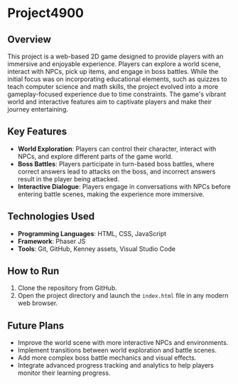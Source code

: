 # Project4900

## Overview
This project is a web-based 2D game designed to provide players with an immersive and enjoyable experience. Players can explore a world scene, interact with NPCs, pick up items, and engage in boss battles. While the initial focus was on incorporating educational elements, such as quizzes to teach computer science and math skills, the project evolved into a more gameplay-focused experience due to time constraints. The game's vibrant world and interactive features aim to captivate players and make their journey entertaining.

## Key Features
- **World Exploration**: Players can control their character, interact with NPCs, and explore different parts of the game world.
- **Boss Battles**: Players participate in turn-based boss battles, where correct answers lead to attacks on the boss, and incorrect answers result in the player being attacked.
- **Interactive Dialogue**: Players engage in conversations with NPCs before entering battle scenes, making the experience more immersive.

## Technologies Used
- **Programming Languages**: HTML, CSS, JavaScript
- **Framework**: Phaser JS
- **Tools**: Git, GitHub, Kenney assets, Visual Studio Code

## How to Run
1. Clone the repository from GitHub.
2. Open the project directory and launch the `index.html` file in any modern web browser.

## Future Plans
- Improve the world scene with more interactive NPCs and environments.
- Implement transitions between world exploration and battle scenes.
- Add more complex boss battle mechanics and visual effects.
- Integrate advanced progress tracking and analytics to help players monitor their learning progress.

